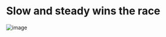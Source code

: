 # Slow and steady wins the race
![image](https://user-images.githubusercontent.com/68599948/145887787-08662c72-a156-43f3-b5b7-eccb7c6a4ca8.png)
